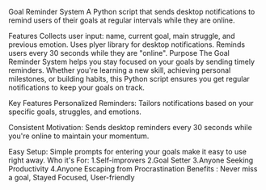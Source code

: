 Goal Reminder System
A Python script that sends desktop notifications to remind users of their goals at regular intervals while they are online.

Features
Collects user input: name, current goal, main struggle, and previous emotion.
Uses plyer library for desktop notifications.
Reminds users every 30 seconds while they are "online".
Purpose
The Goal Reminder System helps you stay focused on your goals by sending timely reminders. Whether you're learning a new skill, achieving personal milestones, or building habits, this Python script ensures you get regular notifications to keep your goals on track.

Key Features
Personalized Reminders: Tailors notifications based on your specific goals, struggles, and emotions.

Consistent Motivation: Sends desktop reminders every 30 seconds while you're online to maintain your momentum.

Easy Setup: Simple prompts for entering your goals make it easy to use right away.
Who it's For:
1.Self-improvers
2.Goal Setter
3.Anyone Seeking Productivity 
4.Anyone Escaping from Procrastination 
Benefits : 
Never miss a goal, Stayed Focused, User-friendly
